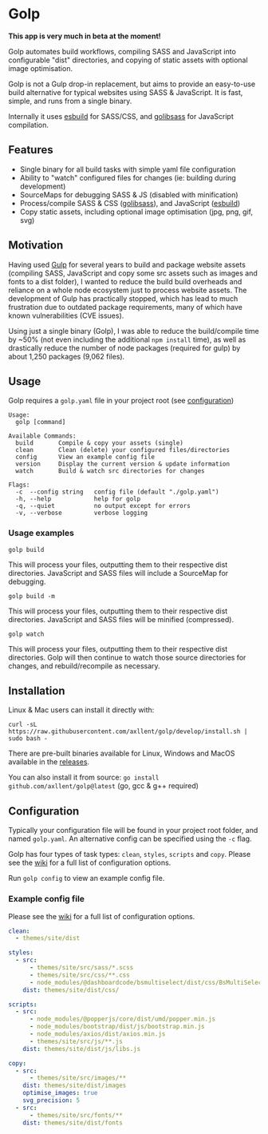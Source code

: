 # Golp

**This app is very much in beta at the moment!**

Golp automates build workflows, compiling SASS and JavaScript into configurable "dist" directories, and copying of static assets with optional image optimisation.

Golp is not a Gulp drop-in replacement, but aims to provide an easy-to-use build alternative for typical websites using SASS & JavaScript. It is fast, simple, and runs from a single binary.

Internally it uses [esbuild](https://github.com/evanw/esbuild) for SASS/CSS, and [golibsass](https://github.com/bep/golibsass) for JavaScript compilation.


## Features

- Single binary for all build tasks with simple yaml file configuration
- Ability to "watch" configured files for changes (ie: building during development)
- SourceMaps for debugging SASS & JS (disabled with minification)
- Process/compile SASS & CSS ([golibsass](https://github.com/bep/golibsass)), and JavaScript ([esbuild](https://github.com/evanw/esbuild))
- Copy static assets, including optional image optimisation (jpg, png, gif, svg)


## Motivation

Having used [Gulp](https://gulpjs.com/) for several years to build and package website assets (compiling SASS, JavaScript and copy some src assets such as images and fonts to a dist folder), I wanted to reduce the build build overheads and reliance on a whole node ecosystem just to process website assets. The development of Gulp has practically stopped, which has lead to much frustration due to outdated package requirements, many of which have known vulnerabilities (CVE issues).

Using just a single binary (Golp), I was able to reduce the build/compile time by ~50% (not even including the additional `npm install` time), as well as drastically reduce the number of node packages (required for gulp) by about 1,250 packages (9,062 files).


## Usage

Golp requires a `golp.yaml` file in your project root (see [configuration](#configuration))

```
Usage:
  golp [command]

Available Commands:
  build       Compile & copy your assets (single)
  clean       Clean (delete) your configured files/directories
  config      View an example config file
  version     Display the current version & update information
  watch       Build & watch src directories for changes

Flags:
  -c  --config string   config file (default "./golp.yaml")
  -h, --help            help for golp
  -q, --quiet           no output except for errors
  -v, --verbose         verbose logging
```


### Usage examples

```
golp build
```
This will process your files, outputting them to their respective dist directories. JavaScript and SASS files will include a SourceMap for debugging.

```
golp build -m
```
This will process your files, outputting them to their respective dist directories. JavaScript and SASS files will be minified (compressed).

```
golp watch
```
This will process your files, outputting them to their respective dist directories. Golp will then continue to watch those source directories for changes, and rebuild/recompile as necessary.


## Installation

Linux & Mac users can install it directly with:
```
curl -sL https://raw.githubusercontent.com/axllent/golp/develop/install.sh | sudo bash -
```

There are pre-built binaries available for Linux, Windows and MacOS available in the [releases](https://github.com/axllent/golp/releases/latest).

You can also install it from source: `go install github.com/axllent/golp@latest` (go, gcc & g++ required)


## Configuration

Typically your configuration file will be found in your project root folder, and named `golp.yaml`. An alternative config can be specified using the `-c` flag.

Golp has four types of task types: `clean`, `styles`, `scripts` and `copy`. Please see the [wiki](https://github.com/axllent/golp/wiki) for a full list of configuration options.

Run `golp config` to view an example config file.


### Example config file

Please see the [wiki](https://github.com/axllent/golp/wiki) for a full list of configuration options.

```yaml
clean: 
  - themes/site/dist

styles:
  - src:
      - themes/site/src/sass/*.scss
      - themes/site/src/css/**.css 
      - node_modules/@dashboardcode/bsmultiselect/dist/css/BsMultiSelect.css
    dist: themes/site/dist/css/

scripts:
  - src:
      - node_modules/@popperjs/core/dist/umd/popper.min.js
      - node_modules/bootstrap/dist/js/bootstrap.min.js
      - node_modules/axios/dist/axios.min.js
      - themes/site/src/js/**.js
    dist: themes/site/dist/js/libs.js 

copy:
  - src:
      - themes/site/src/images/**
    dist: themes/site/dist/images
    optimise_images: true
    svg_precision: 5
  - src:
      - themes/site/src/fonts/**
    dist: themes/site/dist/fonts  
```

